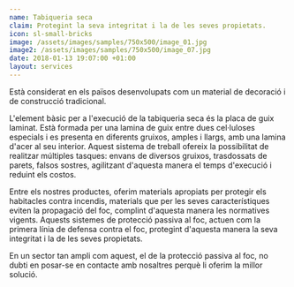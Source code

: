```yaml
---
name: Tabiqueria seca
claim: Protegint la seva integritat i la de les seves propietats.
icon: sl-small-bricks
image: /assets/images/samples/750x500/image_01.jpg
image2: /assets/images/samples/750x500/image_07.jpg
date: 2018-01-13 19:07:00 +01:00
layout: services
---
```


Està considerat en els països desenvolupats com un material de decoració i de construcció tradicional.

L'element bàsic per a l'execució de la tabiqueria seca és la placa de guix laminat. Està formada per una lamina de guix entre dues cel·luloses especials i es presenta en diferents gruixos, amples i llargs, amb una lamina d'acer al seu interior.
Aquest sistema de treball ofereix la possibilitat de realitzar múltiples tasques: envans de diversos gruixos, trasdossats de parets, falsos sostres, agilitzant d'aquesta manera el temps d'execució i reduint els costos.

Entre els nostres productes, oferim materials apropiats per protegir els habitacles contra incendis, materials que per les seves característiques eviten la propagació del foc, complint d'aquesta manera les normatives vigents. Aquests sistemes de protecció passiva al foc, actuen com la primera línia de defensa contra el foc, protegint d'aquesta manera la seva integritat i la de les seves propietats.

En un sector tan ampli com aquest, el de la protecció passiva al foc, no dubti en posar-se en contacte amb nosaltres perquè li oferim la millor solució.
